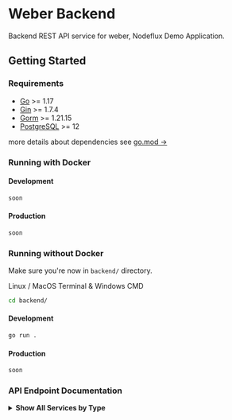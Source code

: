 # Weber Backend
Backend REST API service for weber, Nodeflux Demo Application.

## Getting Started
### Requirements
- [Go](https://golang.org/doc/install) >= 1.17
- [Gin](https://github.com/gin-gonic/gin) >= 1.7.4
- [Gorm](https://gorm.io/index.html) >= 1.21.15
- [PostgreSQL](https://www.postgresql.org/download/) >= 12

more details about dependencies see [go.mod &rarr;](https://github.com/nodefluxio/weber/blob/main/backend/go.mod)

### Running with Docker
#### Development
```sh
soon
```
#### Production
```sh
soon
```
### Running without Docker
Make sure you're now in `backend/` directory.

Linux / MacOS Terminal & Windows CMD
```sh
cd backend/
```
#### Development
```sh
go run .
```
#### Production
```sh
soon
```

### API Endpoint Documentation
<details>
<summary><b>Show All Services by Type</b></summary>
Return json data about all Services by type.

- **URL**
    
    `services?type=`
- **Method**

    `GET`
- **URL Param**

    **Required**

    `?type=analytic`

    `?type=solution`
    
    `?type=innovation`
- **Sample Success Response**

    **Code**: 200 OK
```json
{
    "data": [
        {
            "id": 1,
            "type": "analytic",
            "slug": "face-recognition",
            "name": "Face Recognition",
            "short_description": "Face Recoginition Description",
            "long_description": "Face Recoginition Descriptiooooooooooonnnnnnnnnnnnnn",
            "thumbnail": "face-recognition.jpeg",
            "created_at": "2021-10-07T13:36:26.892822+07:00",
            "updated_at": "2021-10-07T13:36:26.892822+07:00"
        }
    ],
    "message": "Get all analytics service success",
    "ok": true
}
```
- **Sample Error Response**

    **Code**: 400 Bad Request
```json
{
    "message": "Value of argument 'type' is not recognized.",
    "ok": false
}
```
OR
```json
{
    "message": "Expected 1 argument 'type'.",
    "ok": false
}
```
</details>
